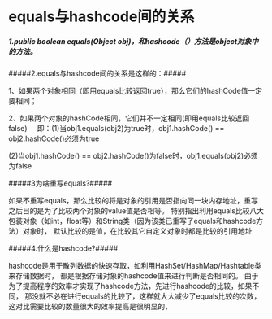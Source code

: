 # equals与hashcode间的关系 #

##### 1.public boolean equals(Object obj)，和hashcode（）方法是object对象中的方法。 #####


#####2.equals与hashcode间的关系是这样的：#####

1、如果两个对象相同（即用equals比较返回true），那么它们的hashCode值一定要相同；

2、如果两个对象的hashCode相同，它们并不一定相同(即用equals比较返回false) 
  
即：(1)当obj1.equals(obj2)为true时，obj1.hashCode() == obj2.hashCode()必须为true 

(2)当obj1.hashCode() == obj2.hashCode()为false时，obj1.equals(obj2)必须为false

#####3为啥重写equals?#####

如果不重写equals，那么比较的将是对象的引用是否指向同一块内存地址，重写之后目的是为了比较两个对象的value值是否相等。
特别指出利用equals比较八大包装对象（如int，float等）和String类（因为该类已重写了equals和hashcode方法）对象时，
默认比较的是值，在比较其它自定义对象时都是比较的引用地址

#####4.什么是hashcode?#####

hashcode是用于散列数据的快速存取，如利用HashSet/HashMap/Hashtable类来存储数据时，
都是根据存储对象的hashcode值来进行判断是否相同的。
由于为了提高程序的效率才实现了hashcode方法，先进行hashcode的比较，如果不同，
那没就不必在进行equals的比较了，这样就大大减少了equals比较的次数，这对比需要比较的数量很大的效率提高是很明显的，

